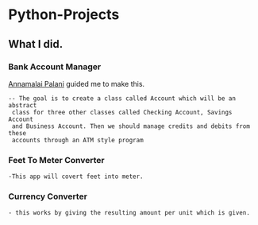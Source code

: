 # Python-Projects

## What I did.

### Bank Account Manager

[Annamalai Palani](https://github.com/annshiv/) guided me to make this.

    -- The goal is to create a class called Account which will be an abstract
     class for three other classes called Checking Account, Savings Account 
     and Business Account. Then we should manage credits and debits from these 
     accounts through an ATM style program
     
### Feet To Meter Converter

    -This app will covert feet into meter.

### Currency Converter

    - this works by giving the resulting amount per unit which is given.

